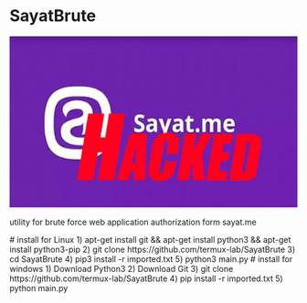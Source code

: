 # SayatBrute
<img src="sa.jpg" height="300px">
<p>utility for brute force web application authorization form sayat.me</p>
# install for Linux
1) apt-get install git && apt-get install python3 && apt-get install python3-pip
2) git clone https://github.com/termux-lab/SayatBrute
3) cd SayatBrute
4) pip3 install -r imported.txt
5) python3 main.py
# install for windows
1) Download Python3
2) Download Git
3) git clone https://github.com/termux-lab/SayatBrute
4) pip install -r imported.txt
5) python main.py
